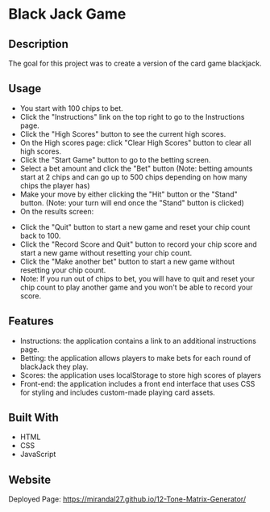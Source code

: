 # Black Jack Game

## Description
The goal for this project was to create a version of the card game blackjack. 

## Usage
* You start with 100 chips to bet.
* Click the "Instructions" link on the top right to go to the Instructions page.
* Click the "High Scores" button to see the current high scores.
* On the High scores page: click "Clear High Scores" button to clear all high scores.
* Click the "Start Game" button to go to the betting screen.
* Select a bet amount and click the "Bet" button (Note: betting amounts start at 2 chips and can go up to 500 chips depending on how many chips the player has)
* Make your move by either clicking the "Hit" button or the "Stand" button. (Note: your turn will end once the "Stand" button is clicked)
* On the results screen: 
- Click the "Quit" button to start a new game and reset your chip count back to 100.
- Click the "Record Score and Quit" button to record your chip score and start a new game without resetting your chip count.
- Click the "Make another bet" button to start a new game without resetting your chip count.
- Note: If you run out of chips to bet, you will have to quit and reset your chip count to play another game and you won't be able to record your score.

## Features
* Instructions: the application contains a link to an additional instructions page.
* Betting: the application allows players to make bets for each round of blackJack they play.
* Scores: the application uses localStorage to store high scores of players
* Front-end: the application includes a front end interface that uses CSS for styling and includes custom-made playing card assets.

## Built With
* HTML
* CSS
* JavaScript

## Website
Deployed Page: https://mirandal27.github.io/12-Tone-Matrix-Generator/